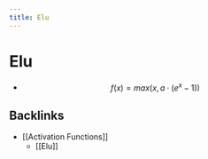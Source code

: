 ```yaml
---
title: Elu
---
```


# Elu
- $$f(x) = max(x, a \cdot (e^x-1))$$



## Backlinks
* [[Activation Functions]]
	* [[Elu]]

